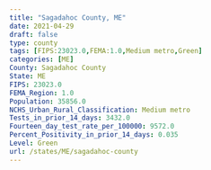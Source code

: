 ```yaml
---
title: "Sagadahoc County, ME"
date: 2021-04-29
draft: false
type: county
tags: [FIPS:23023.0,FEMA:1.0,Medium metro,Green]
categories: [ME]
County: Sagadahoc County
State: ME
FIPS: 23023.0
FEMA_Region: 1.0
Population: 35856.0
NCHS_Urban_Rural_Classification: Medium metro
Tests_in_prior_14_days: 3432.0
Fourteen_day_test_rate_per_100000: 9572.0
Percent_Positivity_in_prior_14_days: 0.035
Level: Green
url: /states/ME/sagadahoc-county
---
```



